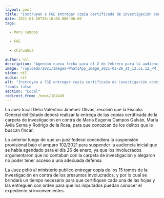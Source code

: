 ```yaml
---
layout: post
title: "Instruyen a FGE entregar copia certificada de investigación contra Maru"
date: 2021-01-26T20:10:00.000-06:00
tags:
  
  - Maru Campos
  
  - FGE
  
  - chihuahua
  
author: nil
description: "Agendan nueva fecha para el 2 de febrero para la audiencia inicial"
image: "/uploads/2021/images-WhatsApp_Image_2021-01-26_at_12.51.12_PM.jpeg"
video: nil
audio: nil
alt: "Instruyen a FGE entregar copia certificada de investigación contra Maru"
front: false
section: "Local"
redirect_from: /news/182449
---
```


La Juez local Delia Valentina Jiménez Olivas, resolvió que la Fiscalía General del Estado deberá realizar la entrega de las copias certificada de la carpeta de investigación en contra de María Eugenia Campos Galván, María Ávila Serna y Rodrigo de la Rosa, para que conozcan de los delitos que le buscan fincar.

Lo anterior luego de que un juez federal concediera la suspensión provisional bajo el amparo 102/2021 para suspender la audiencia inicial que se había agendado para el día 26 de enero, ya que los involucrados argumentaron que no contaban con la carpeta de investigación y alegaron no poder tener acceso a una adecuada defensa.

La Juez pidió al ministerio publico entregar copia de los 15 tomos de la investigación en contra de los presuntos involucrados, y por lo cual se brindará un tiempo necesario para que certifiquen cada una de las hojas y las entreguen con orden para que los imputados puedan conocer el expediente si inconvenientes.